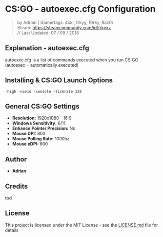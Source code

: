 # CS:GO - autoexec.cfg Configuration
> by Adrian | Gamertags: 4cki, frkyy, f0rky, Raz0r  
> Steam: https://steamcommunity.com/id/frkyxz  
// Last Updated: 07 / 09 / 2018  

## Explanation - autoexec.cfg
autoexec.cfg is a list of commands executed when you run CS:GO (autoexec = automatically executed)

## Installing & CS:GO Launch Options

```
-high -novid -console -tickrate 128
```

## General CS:GO Settings
- **Resolution:**                 1920x1080 - 16:9
- **Windows Sensitivity:**        6/11 
- **Enhance Pointer Precision:**  No
- **Mouse DPI:**                  800
- **Mouse Polling Rate:**         1000hz
- **Mouse eDPI:**                 800

## Author
* **Adrian**

## Credits
tbd

## License
This project is licensed under the MIT License - see the [LICENSE.md](LICENSE.md) file for details
